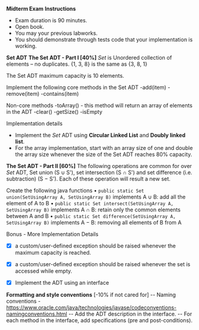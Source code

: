 **Midterm Exam**
**Instructions**
- Exam duration is 90 minutes.
- Open book.
- You may your previous labworks.
- You should demonstrate through tests code that your implementation is working.



**Set ADT**
**The Set ADT - Part I [40%]**
*Set* is Unordered collection of elements – no duplicates.
{1, 3, 8} is the same as {3, 8, 1}

The Set ADT maximum capacity is 10 elements.

Implement the following core methods in the Set ADT
-add(item)
-remove(item)
-contains(item)

Non-core methods
-toArray() - this method will return an array of elements in the ADT
-clear()
-getSize()
-isEmpty


Implementation details
- Implement the *Set* ADT using **Circular Linked List** and **Doubly linked list**.
- For the array implementation, start with an array size of one and double the array size whenever the size of the Set ADT reaches 80% capacity.


**The Set ADT - Part II [60%]**
The following operations are common for over *Set* ADT,
Set union (S ∪ S'), set intersection (S ∩ S') and set difference (i.e. subtraction) (S − S').
Each of these operation will result a new set.

Create the following java functions
• `public static Set union(SetUsingArray A, SetUsingArray B)` implements A ∪ B: add all the element of A to B
• `public static Set intersect(SetUsingArray A, SetUsingArray B)` implements A ∩ B: retain only the common elements between A and B
• `public static Set difference(SetUsingArray A, SetUsingArray B)` implements A − B: removing all elements of B from A



Bonus - More Implementation Details 
- [x] a custom/user-defined exception should be raised whenever the maximum capacity is reached.
- [x] a custom/user-defined exception should be raised whenever the set is accessed while empty.
- [x] Implement the ADT using an interface


**Formatting and style conventions** [-10% if not cared for]
-- Naming conventions - https://www.oracle.com/java/technologies/javase/codeconventions-namingconventions.html
-- Add the ADT description in the interface.
-- For each method in the interface, add specifications (pre and post-conditions).
